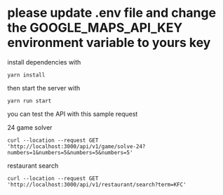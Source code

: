 # please update .env file and change the GOOGLE_MAPS_API_KEY environment variable to yours key

install dependencies with

`yarn install`

then start the server with

`yarn run start`

you can test the API with this sample request

24 game solver

`curl --location --request GET 'http://localhost:3000/api/v1/game/solve-24?numbers=1&numbers=5&numbers=5&numbers=5'`

restaurant search

`curl --location --request GET 'http://localhost:3000/api/v1/restaurant/search?term=KFC'`
